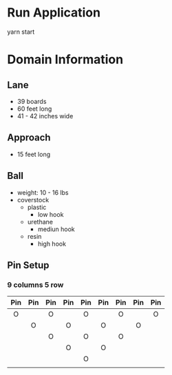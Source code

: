 # Run Application

yarn start

# Domain Information

## Lane

- 39 boards
- 60 feet long
- 41 - 42 inches wide

## Approach

- 15 feet long

## Ball

- weight: 10 - 16 lbs
- coverstock
  - plastic
    - low hook
  - urethane
    - mediun hook
  - resin
    - high hook

## Pin Setup

### 9 columns 5 row

| Pin | Pin | Pin | Pin | Pin | Pin | Pin | Pin | Pin |
| :-: | :-: | :-: | :-: | :-: | :-: | :-: | :-: | :-: |
|  O  |     |  O  |     |  O  |     |  O  |     |  O  |
|     |  O  |     |  O  |     |  O  |     |  O  |     |
|     |     |  O  |     |  O  |     |  O  |     |     |
|     |     |     |  O  |     |  O  |     |     |     |
|     |     |     |     |  O  |     |     |     |     |
|     |     |     |     |     |     |     |     |     |
